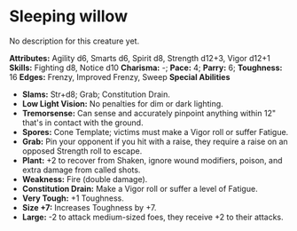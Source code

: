 # Sleeping willow

No description for this creature yet.

**Attributes:** Agility d6, Smarts d6, Spirit d8, Strength d12+3, Vigor
d12+1
**Skills:** Fighting d8, Notice d10
**Charisma:** -; **Pace:** 4; **Parry:** 6; **Toughness:** 16
**Edges:** Frenzy, Improved Frenzy, Sweep
**Special Abilities**

- **Slams:** Str+d8; Grab; Constitution Drain.
- **Low Light Vision:** No penalties for dim or dark lighting.
- **Tremorsense:** Can sense and accurately pinpoint anything within
12" that's in contact with the ground.
- **Spores:** Cone Template; victims must make a Vigor roll or suffer
Fatigue.
- **Grab:** Pin your opponent if you hit with a raise, they require a
raise on an opposed Strength roll to escape.
- **Plant:** +2 to recover from Shaken, ignore wound modifiers, poison,
and extra damage from called shots.
- **Weakness:** Fire (double damage).
- **Constitution Drain:** Make a Vigor roll or suffer a level of
Fatigue.
- **Very Tough:** +1 Toughness.
- **Size +7:** Increases Toughness by +7.
- **Large:** -2 to attack medium-sized foes, they receive +2 to their
attacks.
